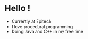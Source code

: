 # Hello !
- Currently at Epitech
- I love procedural programming
- Doing Java and C++ in my free time
